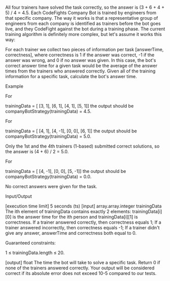 All four trainers have solved the task correctly, so the answer is (3 + 6 + 4 + 5) / 4 = 4.5. Each CodeFights Company Bot is trained by engineers from that specific company. The way it works is that a representative group of engineers from each company is identified as trainers before the bot goes live, and they CodeFight against the bot during a training phase. The current training algorithm is definitely more complex, but let's assume it works this way:

For each trainer we collect two pieces of information per task [answerTime, correctness], where correctness is 1 if the answer was correct, -1 if the answer was wrong, and 0 if no answer was given. In this case, the bot's correct answer time for a given task would be the average of the answer times from the trainers who answered correctly. Given all of the training information for a specific task, calculate the bot's answer time.

Example

For

trainingData = [ [3, 1], [6, 1], [4, 1], [5, 1]] the output should be companyBotStrategy(trainingData) = 4.5.

For

trainingData = [ [4, 1], [4, -1], [0, 0], [6, 1]] the output should be companyBotStrategy(trainingData) = 5.0.

Only the 1st and the 4th trainers (1-based) submitted correct solutions, so the answer is (4 + 6) / 2 = 5.0.

For

trainingData = [ [4, -1], [0, 0], [5, -1]] the output should be companyBotStrategy(trainingData) = 0.0.

No correct answers were given for the task.

Input/Output

[execution time limit] 5 seconds (ts)
[input] array.array.integer trainingData The ith element of trainingData contains exactly 2 elements: trainingData[i][0] is the answer time for the ith person and trainingData[i][1] is correctness.
If a trainer answered correctly, then correctness equals 1; If a trainer answered incorrectly, then correctness equals -1; If a trainer didn't give any answer, answerTime and correctness both equal to 0.

Guaranteed constraints:

1 ≤ trainingData.length ≤ 20.

[output] float
The time the bot will take to solve a specific task. Return 0 if none of the trainers answered correctly. Your output will be considered correct if its absolute error does not exceed 10-5 compared to our tests.